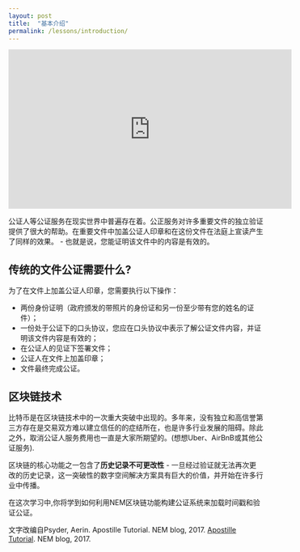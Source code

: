 ```yaml
---
layout: post
title:  "基本介绍"
permalink: /lessons/introduction/
---
```


<div style="text-align: center;"><iframe width="560" height="315" src="https://www.youtube.com/embed/sLwOEgJzh58" frameborder="0" allow="accelerometer; autoplay; encrypted-media; gyroscope; picture-in-picture" allowfullscreen></iframe></div>

公证人等公证服务在现实世界中普遍存在着。公正服务对许多重要文件的独立验证提供了很大的帮助。在重要文件中加盖公证人印章和在这份文件在法庭上宣读产生了同样的效果。 - 也就是说，您能证明该文件中的内容是有效的。

## 传统的文件公证需要什么?

为了在文件上加盖公证人印章，您需要执行以下操作：

* 两份身份证明（政府颁发的带照片的身份证和另一份至少带有您的姓名的证件）；
* 一份处于公证下的口头协议，您应在口头协议中表示了解公证文件内容，并证明该文件内容是有效的；
* 在公证人的见证下签署文件；
* 公证人在文件上加盖印章；
* 文件最终完成公证。

## 区块链技术

比特币是在区块链技术中的一次重大突破中出现的。多年来，没有独立和高信誉第三方存在是交易双方难以建立信任的的症结所在，也是许多行业发展的阻碍。除此之外，取消公证人服务费用也一直是大家所期望的。(想想Uber、AirBnB或其他公证服务).

区块链的核心功能之一包含了**历史记录不可更改性** -  一旦经过验证就无法再次更改的历史记录，这一突破性的数字空间解决方案具有巨大的价值，并开始在许多行业中传播。

在这次学习中,你将学到如何利用NEM区块链功能构建公证系统来加载时间戳和验证公证。

文字改编自Psyder, Aerin. Apostille Tutorial. NEM blog, 2017. [Apostille Tutorial](https://blog.nem.io/apostille-tutorial/). NEM blog, 2017.
